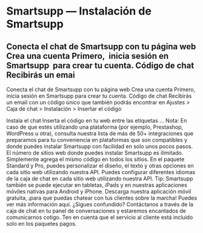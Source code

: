# Smartsupp — Instalación de Smartsupp
## Conecta el chat de Smartsupp con tu página web Crea una cuenta Primero,  inicia sesión en Smartsupp  para crear tu cuenta. Código de chat Recibirás un emai
Conecta el chat de Smartsupp con tu página web
Crea una cuenta
Primero, inicia sesión en Smartsupp para crear tu cuenta.
Código de chat
Recibirás un email con un código único que también podrás encontrar en Ajustes > Caja de chat > Instalación > Insertar el código
<script>
var _smartsupp = _smartsupp || {};
_smartsupp.key = 'YOUR_SMARTSUPP_CODE';
window.smartsupp||(function(d) {
	var s,c,o=smartsupp=function(){ o._.push(arguments)};o._=[];
	s=d.getElementsByTagName('script')[0];c=d.createElement('script');
	c.type='text/javascript';c.charset='utf-8';c.async=true;
	c.src='//www.smartsuppchat.com/loader.js?';s.parentNode.insertBefore(c,s);
})(document);
</script>
Instala el chat
Inserta el código en tu web entre las etiquetas <head> ... </head>
Nota: En caso de que estés utilizando una plataforma (por ejemplo, Prestashop, WordPress u otra), consulta nuestra lista de más de 50+ integraciones que preparamos para tu conveniencia en plataformas que son compatibles y donde puedes instalar Smartsupp con facilidad en solo unos pocos pasos.
El número de sitios web donde puedes instalar Smartsupp es ilimitado. Simplemente agrega el mismo código en todos los sitios. En el paquete Standard y Pro, puedes personalizar el diseño, el texto y otras opciones en cada sitio web utilizando nuestra API. Puedes configurar diferentes idiomas de la caja de chat en cada sitio web utilizando nuestra API.
Tip: Smartsupp también se puede ejecutar en tabletas, iPads y en nuestras aplicaciones móviles nativas para Android y iPhone. Descarga nuestra aplicación móvil gratuita, ¡para que puedas chatear con tus clientes sobre la marcha! Puedes ver más información aquí.
¿Sigues confundido? Contáctanos a través de la caja de chat en tu panel de conversaciones y estaremos encantados de comunicarnos cotigo. Ten en cuenta que el servicio al cliente está incluido solo en los paquetes pagos.

